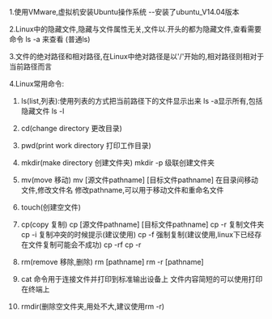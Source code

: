 1.使用VMware,虚拟机安装Ubuntu操作系统 --安装了ubuntu_V14.04版本

2.Linux中的隐藏文件,隐藏与文件属性无关,文件以.开头的都为隐藏文件,查看需要命令 ls -a 来查看 (普通ls)

3.文件的绝对路径和相对路径,在Linux中绝对路径是以'/'开始的,相对路径则相对于当前路径而言

4.Linux常用命令:
1) ls(list,列表):使用列表的方式把当前路径下的文件显示出来
ls -a显示所有,包括隐藏文件
ls -l

2) cd(change directory 更改目录)
3) pwd(print work directory 打印工作目录)

4) mkdir(make directory 创建文件夹)
mkdir -p 级联创建文件夹

5) mv(move 移动)
mv [源文件pathname] [目标文件pathname]
在目录间移动文件,修改文件名
修改pathname,可以用于移动文件和重命名文件

6) touch(创建空文件)

7) cp(copy 复制) 
cp [源文件pathname] [目标文件pathname]
cp -r 复制文件夹
cp -i 复制冲突的时候提示(建议使用)
cp -f 强制复制(建议使用,linux下已经存在文件复制可能会不成功)
cp -rf     cp -r 

8) rm(remove 移除,删除)
rm [pathname]
rm -r [pathname]

9) cat
命令用于连接文件并打印到标准输出设备上
文件内容简短的可以使用打印在终端上

10) rmdir(删除空文件夹,用处不大,建议使用rm -r)
